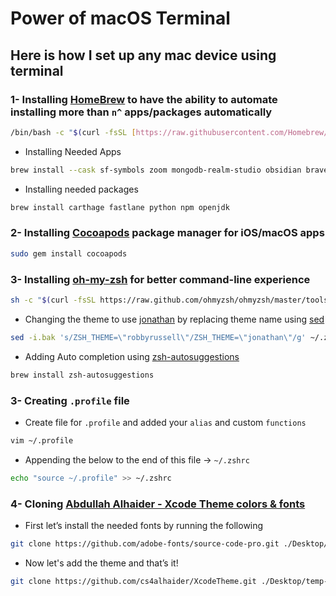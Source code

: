 # Power of macOS Terminal

## Here is how I set up any mac device using terminal

### 1- Installing [HomeBrew](https://brew.sh) to have the ability to automate installing more than `n^` apps/packages automatically

```bash
/bin/bash -c "$(curl -fsSL [https://raw.githubusercontent.com/Homebrew/install/HEAD/install.sh](https://raw.githubusercontent.com/Homebrew/install/HEAD/install.sh))"
```

- Installing Needed Apps

```bash
brew install --cask sf-symbols zoom mongodb-realm-studio obsidian brave-browser google-chrome alfred notion microsoft-teams airbuddy visual-studio-code android-studio dbeaver-community docker figma iina postman sourcetree android-studio telegram slack transmission virtualbox virtualbox-extension-pack imazing surge the-unarchiver
```

- Installing needed packages

```bash
brew install carthage fastlane python npm openjdk
```

### 2- Installing [Cocoapods](https://cocoapods.org) package manager for iOS/macOS apps

```bash
sudo gem install cocoapods
```

### 3- Installing [oh-my-zsh](https://ohmyz.sh) for better command-line experience

```bash
sh -c "$(curl -fsSL https://raw.github.com/ohmyzsh/ohmyzsh/master/tools/install.sh)"
```

- Changing the theme to use [jonathan](https://github.com/ohmyzsh/ohmyzsh/wiki/Themes#jonathan) by replacing theme name using [sed](https://www.geeksforgeeks.org/sed-command-in-linux-unix-with-examples/)

```bash
sed -i.bak 's/ZSH_THEME=\"robbyrussell\"/ZSH_THEME=\"jonathan\"/g' ~/.zshrc
```

- Adding Auto completion using [zsh-autosuggestions](https://github.com/zsh-users/zsh-autosuggestions)

```bash
brew install zsh-autosuggestions
```

### 3- Creating `.profile` file

- Create file for `.profile` and added your `alias` and custom `functions`

```bash
vim ~/.profile
```

- Appending the below to the end of this file → `~/.zshrc`

```bash
echo "source ~/.profile" >> ~/.zshrc
```

### 4- Cloning [Abdullah Alhaider - Xcode Theme colors & fonts](https://github.com/cs4alhaider/XcodeTheme)

- First let’s install the needed fonts by running the following

```bash
git clone https://github.com/adobe-fonts/source-code-pro.git ./Desktop/temp-fonts && cd Desktop/temp-fonts/TTF && mv *.ttf ~/Library/Fonts && cd ~ && rm -rf Desktop/temp-fonts

```

- Now let's add the theme and that’s it!

```bash
git clone https://github.com/cs4alhaider/XcodeTheme.git ./Desktop/temp-theme && cd Desktop/temp-theme && mkdir ~/Library/Developer/Xcode/UserData/FontAndColorThemes && mv *.xccolortheme ~/Library/Developer/Xcode/UserData/FontAndColorThemes && cd ~ && rm -rf Desktop/temp-theme
```

